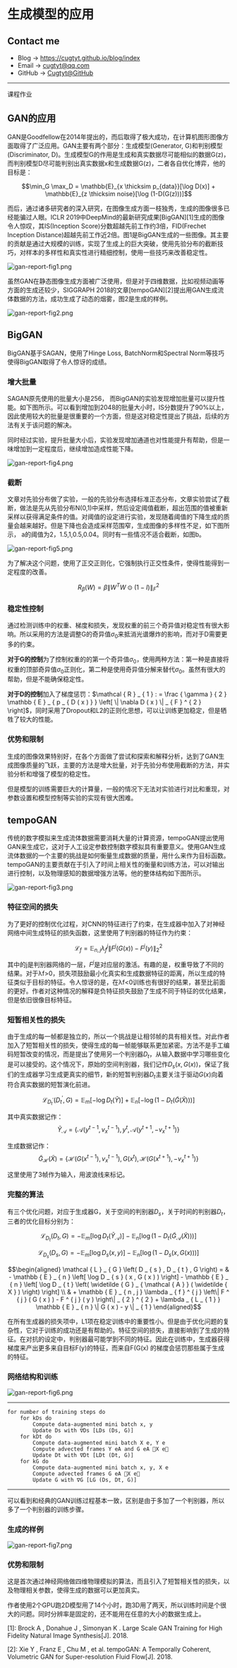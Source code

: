 # 生成模型的应用

## Contact me

* Blog -> <https://cugtyt.github.io/blog/index>
* Email -> <cugtyt@qq.com>
* GitHub -> [Cugtyt@GitHub](https://github.com/Cugtyt)

---

<head>
    <script src="https://cdn.mathjax.org/mathjax/latest/MathJax.js?config=TeX-AMS-MML_HTMLorMML" type="text/javascript"></script>
    <script type="text/x-mathjax-config">
        MathJax.Hub.Config({
            tex2jax: {
            skipTags: ['script', 'noscript', 'style', 'textarea', 'pre'],
            inlineMath: [['$','$']]
            }
        });
    </script>
</head>

课程作业

## GAN的应用

GAN是Goodfellow在2014年提出的，而后取得了极大成功，在计算机图形图像方面取得了广泛应用。GAN主要有两个部分：生成模型(Generator, G)和判别模型(Discriminator, D)。生成模型G的作用是生成和真实数据尽可能相似的数据G(z)，而判别模型D尽可能判别出真实数据x和生成数据G(z)，二者各自优化博弈，他的目标是：

$$\min_G \max_D = \mathbb{E}_{x \thicksim p_{data}}[\log D(x)] + \mathbb{E}_{z \thicksim noise}[\log (1-D(G(z)))]$$

而后，通过诸多研究者的深入研究，在图像生成方面一枝独秀，生成的图像很多已经能骗过人眼。ICLR 2019中DeepMind的最新研究成果[BigGAN][1]生成的图像令人惊叹，其IS(Inception Score)分数超越先前工作约3倍，FID(Frechet Inception Distance)超越先前工作近2倍。图1是BigGAN生成的一些图像。其主要的贡献是通过大规模的训练，实现了生成上的巨大突破，使用先验分布的截断技巧，对样本的多样性和真实性进行精细控制，使用一些技巧来改善稳定性。

![gan-report-fig1.png](R/gan-report-fig1.png)

虽然GAN在静态图像生成方面被广泛使用，但是对于四维数据，比如视频动画等方面的生成还较少，SIGGRAPH 2018的文章[tempoGAN][2]提出用GAN生成流体数据的方法，成功生成了动态的烟雾，图2是生成的样例。

![gan-report-fig2.png](R/gan-report-fig2.png)

## BigGAN

BigGAN基于SAGAN，使用了Hinge Loss, BatchNorm和Spectral Norm等技巧使得BigGAN取得了令人惊讶的成绩。

### 增大批量

SAGAN原先使用的批量大小是256， 而BigGAN的实验发现增加批量可以提升性能。如下图所示。可以看到增加到2048的批量大小时，IS分数提升了90%以上，因此使用较大的批量是很重要的一个方面，但是这对稳定性提出了挑战，后续的方法有关于该问题的解决。

同时经过实验，提升批量大小后，实验发现增加通道也对性能提升有帮助，但是一味增加到一定程度后，继续增加造成性能下降。

![gan-report-fig4.png](R/gan-report-fig4.png)

### 截断

文章对先验分布做了实验，一般的先验分布选择标准正态分布，文章实验尝试了截断，做法是先从先验分布N(0,1)中采样，然后设定阈值截断，超出范围的值被重新采样以获得满足条件的值。对阈值的设定进行实验，发现随着阈值的下降生成的质量会越来越好。但是下降也会造成采样范围窄，生成图像的多样性不足，如下图所示， a的阈值为2，1.5,1,0.5,0.04。同时有一些情况不适合截断，如图b。

![gan-report-fig5.png](R/gan-report-fig5.png)

为了解决这个问题，使用了正交正则化，它强制执行正交性条件，使得性能得到一定程度的改善。

$$R_{\beta}(W) = \beta \left\| W^{T}W\odot (1-I) \right\|_{F}^{2}$$

### 稳定性控制

通过检测训练中的权重、梯度和损失，发现权重的前三个奇异值对稳定性有很大影响。所以采用的方法是调整G的奇异值$\sigma _ { 0 }$来抵消光谱爆炸的影响，而对于D需要更多的约束。

**对于G的控制**为了控制权重的的第一个奇异值$\sigma _ { 0 }$，使用两种方法：第一种是直接将权重的顶部奇异值$\sigma _ { 0 }$正则化，第二种是使用奇异值分解来替代$\sigma _ { 0 }$。虽然有很大的帮助，但是不能确保稳定性。

**对于D的控制**加入了梯度惩罚：$\mathcal { R } _ { 1 } : = \frac { \gamma } { 2 } \mathbb { E } _ { p _ { D ( x ) } } \left[ \| \nabla D ( x ) \| _ { F } ^ { 2 } \right]$，同时采用了Dropout和L2的正则化思想，可以让训练更加稳定，但是牺牲了较大的性能。

### 优势和限制

生成的图像效果特别好，在各个方面做了尝试和探索和解释分析，达到了GAN生成图像质量的飞跃，主要的方法是增大批量，对于先验分布使用截断的方法，并实验分析和增强了模型的稳定性。

但是模型的训练需要巨大的计算量，一般的情况下无法对实验进行对比和重现，对参数设置和模型控制等实验的实现有很大困难。

## tempoGAN

传统的数字模拟来生成流体数据需要消耗大量的计算资源，tempoGAN提出使用GAN来生成它，这对于人工设定参数控制数字模拟具有重要意义。使用GAN生成流体数据的一个主要的挑战是如何衡量生成数据的质量，用什么来作为目标函数。tempoGAN的主要贡献在于引入了时间上相关性的衡量和训练方法，可以对输出进行控制，以及物理感知的数据增强方法等。他的整体结构如下图所示。

![gan-report-fig3.png](R/gan-report-fig3.png)

### 特征空间的损失

为了更好的控制优化过程，对CNN的特征进行了约束，在生成器中加入了对神经网络中间生成特征的损失函数，这里使用了判别器的特征作为约束：

$$\mathcal { L } _ { f } = \mathbb { E } _ { n , j } \lambda _ { f } ^ { j } \left\| F ^ { j } ( G ( x ) ) - F ^ { j } ( y ) \right\| _ { 2 } ^ { 2 }$$

其中的j是判别器网络的一层，$F^j$是对应层的激活。有趣的是，权重导致了不同的结果。对于λf>0，损失项鼓励最小化真实和生成数据特征的距离，所以生成的特征类似于目标的特征。令人惊讶的是，在λf<0训练也有很好的结果，甚至比前面的更好。作者对这种情况的解释是负特征损失鼓励了生成不同于特征的优化结果，但是依旧很像目标特征。

### 短暂相关性的损失

由于生成的每一帧都是独立的，所以一个挑战是让相邻帧的具有相关性。对此作者加入了短暂相关性的损失，使得生成的每一帧能够联系更加紧密。方法不是手工编码短暂改变的情况，而是提出了使用另一个判别器$D_t$，从输入数据中学习哪些变化是可以接受的。这个情况下，原始的空间判别器，我们记作$D_s(x, G(x))$，保证了我们的生成器学习生成更真实的细节，新的短暂判别器$D_t$主要关注于驱动$G(x)$向着符合真实数据的短暂演化前进。

$$\mathcal { L } _ { D _ { t } ^ { \prime } } \left( D _ { t } ^ { \prime } , G \right) = \mathbb { E } _ { m } \left[ - \log D _ { t } ( \widetilde { Y } ) \right] + \mathbb { E } _ { n } \left[ - \log \left( 1 - D _ { t } ( \widetilde { G } ( \tilde { X } ) ) \right) \right]$$

其中真实数据记作：
$$\tilde { Y } _ { \mathcal { A } } = \left\{ \mathcal { A } \left( y ^ { t - 1 } , v _ { x } ^ { t - 1 } \right) , y ^ { t } , \mathcal { A } \left( y ^ { t + 1 } , - v _ { x } ^ { t + 1 } \right) \right\}$$

生成数据记作：
$$\widetilde { G } _ { \mathcal { H } } ( \widetilde { X } ) = \left\{ \mathcal { H } \left( G \left( x ^ { t - 1 } \right) , v _ { x } ^ { t - 1 } \right) , G \left( x ^ { t } \right) , \mathcal { H } \left( G \left( x ^ { t + 1 } \right) , - v _ { x } ^ { t + 1 } \right) \right\}$$

这里使用了3帧作为输入，用波浪线来标记。

### 完整的算法

有三个优化问题，对应于生成器G，关于空间的判别器$D_s$，关于时间的判别器$D_t$，三者的优化目标分别为：

$$\mathcal { L } _ { D _ { t } } \left( D _ { t } , G \right) = - \mathbb { E } _ { m } \left[ \log D _ { t } \left( \widetilde { Y } _ { \mathcal { A } } \right) \right] - \mathbb { E } _ { n } \left[ \log \left( 1 - D _ { t } \left( \widetilde { G } _ { \mathcal { A } } ( \widetilde { X } ) \right) \right) \right]$$

$$\mathcal { L } _ { D _ { s } } \left( D _ { s } , G \right) = - \mathbb { E } _ { m } \left[ \log D _ { s } ( x , y ) \right] - \mathbb { E } _ { n } \left[ \log \left( 1 - D _ { s } ( x , G ( x ) ) \right) \right]$$

$$\begin{aligned} \mathcal { L } _ { G } \left( D _ { s } , D _ { t } , G \right) = & - \mathbb { E } _ { n } \left[ \log D _ { s } ( x , G ( x ) ) \right] - \mathbb { E } _ { n } \left[ \log D _ { t } \left( \widetilde { G } _ { \mathcal { A } } ( \widetilde { X } ) \right) \right] \\ & + \mathbb { E } _ { n , j } \lambda _ { f } ^ { j } \left\| F ^ { j } ( G ( x ) ) - F ^ { j } ( y ) \right\| _ { 2 } ^ { 2 } + \lambda _ { L _ { 1 } } \mathbb { E } _ { n } \| G ( x ) - y \| _ { 1 } \end{aligned}$$

在所有生成器的损失项中，L1项在稳定训练中的重要性小。但是由于优化问题的复杂性，它对于训练的成功还是有帮助的。特征空间的损失，直接影响到了生成的特征。在对抗的设定中，判别器最可能学到不同的特征。因此在训练中，生成器获得梯度来产出更多来自目标F(y)的特征，而来自F(G(x)
的梯度会惩罚那些属于生成的特征。

### 网络结构和训练

![gan-report-fig6.png](R/gan-report-fig6.png)

---
```
for number of training steps do
    for kDs do
        Compute data-augmented mini batch x, y
        Update Ds with ∇Ds [LDs (Ds, G)]
    for kDt do
        Compute data-augmented mini batch X e, Y e
        Compute advected frames Y eA and G eA X e
        Update Dt with ∇Dt [LDt (Dt, G)]
    for kG do
        Compute data-augmented mini batch x, y, X e
        Compute advected frames G eA X e
        Update G with ∇G [LG (Ds, Dt, G)]
```
---

可以看到和经典的GAN训练过程基本一致，区别是由于多加了一个判别器，所以多了一个判别器的训练步骤。

### 生成的样例

![gan-report-fig7.png](R/gan-report-fig7.png)

### 优势和限制

这是首次通过神经网络做四维物理模拟的算法，而且引入了短暂相关性的损失，以及物理相关参数，使得生成的数据可以更加真实。

作者使用2个GPU跑2D模型用了14个小时，跑3D用了两天，所以训练时间是个很大的问题。同时分辨率是固定的，还不能用在任意的大小的数据生成上。

[1]: Brock A , Donahue J , Simonyan K . Large Scale GAN Training for High Fidelity Natural Image Synthesis[J]. 2018.

[2]: Xie Y , Franz E , Chu M , et al. tempoGAN: A Temporally Coherent, Volumetric GAN for Super-resolution Fluid Flow[J]. 2018.